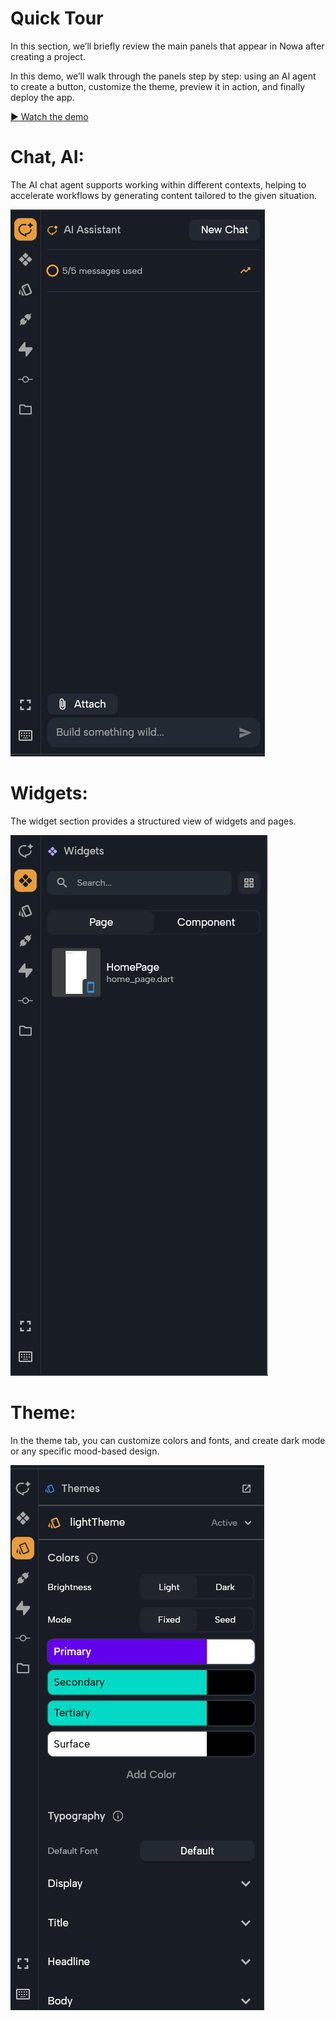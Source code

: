 # Quick Tour

In this section, we’ll briefly review the main panels that appear in Nowa after creating a project.

In this demo, we’ll walk through the panels step by step: using an AI agent to create a button, customize the theme, preview it in action, and finally deploy the app.

[▶️ Watch the demo](https://demo.arcade.software/d6aqXjvNJqMHOfTQvFvx)

# Chat, AI:
The AI chat agent supports working within different contexts, helping to accelerate workflows by generating content tailored to the given situation.

![](./ai.png)

# Widgets:
The widget section provides a structured view of widgets and pages.

![](./widget.png)

# Theme:
In the theme tab, you can customize colors and fonts, and create dark mode or any specific mood-based design.

![](./theme.png)

